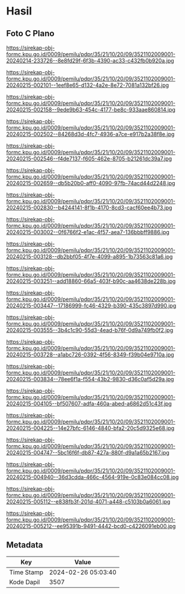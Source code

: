 # Hasil

## Foto C Plano

https://sirekap-obj-formc.kpu.go.id/0009/pemilu/pdpr/35/21/10/20/09/3521102009001-20240214-233726--8e8fd29f-6f3b-4390-ac33-c432fb0b920a.jpg

https://sirekap-obj-formc.kpu.go.id/0009/pemilu/pdpr/35/21/10/20/09/3521102009001-20240215-002101--1eef8e65-d132-4a2e-8e72-7081a132bf26.jpg

https://sirekap-obj-formc.kpu.go.id/0009/pemilu/pdpr/35/21/10/20/09/3521102009001-20240215-002158--9ede9b63-454c-4177-be8c-933aae860814.jpg

https://sirekap-obj-formc.kpu.go.id/0009/pemilu/pdpr/35/21/10/20/09/3521102009001-20240215-002502--84268d3d-4fc7-4936-a7ce-e917b2a38f8e.jpg

https://sirekap-obj-formc.kpu.go.id/0009/pemilu/pdpr/35/21/10/20/09/3521102009001-20240215-002546--f4de7137-f605-462e-8705-b21261dc39a7.jpg

https://sirekap-obj-formc.kpu.go.id/0009/pemilu/pdpr/35/21/10/20/09/3521102009001-20240215-002659--db5b20b0-aff0-4090-97fb-74acd44d2248.jpg

https://sirekap-obj-formc.kpu.go.id/0009/pemilu/pdpr/35/21/10/20/09/3521102009001-20240215-002830--b4244141-8f1b-4170-8cd3-cacf60ee4b73.jpg

https://sirekap-obj-formc.kpu.go.id/0009/pemilu/pdpr/35/21/10/20/09/3521102009001-20240215-003002--0f6766f2-e1ac-4f57-aea7-136bbbff9886.jpg

https://sirekap-obj-formc.kpu.go.id/0009/pemilu/pdpr/35/21/10/20/09/3521102009001-20240215-003128--db2bbf05-4f7e-4099-a895-1b73563c81a6.jpg

https://sirekap-obj-formc.kpu.go.id/0009/pemilu/pdpr/35/21/10/20/09/3521102009001-20240215-003251--add18860-66a5-403f-b90c-aa4638de228b.jpg

https://sirekap-obj-formc.kpu.go.id/0009/pemilu/pdpr/35/21/10/20/09/3521102009001-20240215-003447--17186999-fc46-4329-b390-435c3897d990.jpg

https://sirekap-obj-formc.kpu.go.id/0009/pemilu/pdpr/35/21/10/20/09/3521102009001-20240215-003555--3b4c1c90-55d3-4ead-b76f-0d9a749fb0f2.jpg

https://sirekap-obj-formc.kpu.go.id/0009/pemilu/pdpr/35/21/10/20/09/3521102009001-20240215-003728--a1abc726-0392-4f56-8349-f39b04e9710a.jpg

https://sirekap-obj-formc.kpu.go.id/0009/pemilu/pdpr/35/21/10/20/09/3521102009001-20240215-003834--78ee6f1a-f554-43b2-9830-d36c0af5d29a.jpg

https://sirekap-obj-formc.kpu.go.id/0009/pemilu/pdpr/35/21/10/20/09/3521102009001-20240215-004105--bf507607-adfa-460a-abed-a6862d51c43f.jpg

https://sirekap-obj-formc.kpu.go.id/0009/pemilu/pdpr/35/21/10/20/09/3521102009001-20240215-004225--14e27bfc-6146-4840-bfa2-20c5d9325e68.jpg

https://sirekap-obj-formc.kpu.go.id/0009/pemilu/pdpr/35/21/10/20/09/3521102009001-20240215-004747--5bc16f6f-db87-427a-880f-d9a1a65b2167.jpg

https://sirekap-obj-formc.kpu.go.id/0009/pemilu/pdpr/35/21/10/20/09/3521102009001-20240215-004940--36d3cdda-466c-4564-919e-0c83e084cc08.jpg

https://sirekap-obj-formc.kpu.go.id/0009/pemilu/pdpr/35/21/10/20/09/3521102009001-20240215-005112--e838fb3f-201d-4071-a448-c5103b0a6061.jpg

https://sirekap-obj-formc.kpu.go.id/0009/pemilu/pdpr/35/21/10/20/09/3521102009001-20240215-005212--ee95391b-9491-4442-bcd0-c4226091eb00.jpg


## Metadata

| Key        | Value               |
| ---------- | ------------------- |
| Time Stamp | 2024-02-26 05:03:40 |
| Kode Dapil | 3507                |



